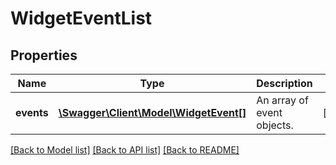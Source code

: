 # WidgetEventList

## Properties
Name | Type | Description | Notes
------------ | ------------- | ------------- | -------------
**events** | [**\Swagger\Client\Model\WidgetEvent[]**](WidgetEvent.md) | An array of event objects. | [optional] 

[[Back to Model list]](../README.md#documentation-for-models) [[Back to API list]](../README.md#documentation-for-api-endpoints) [[Back to README]](../README.md)


